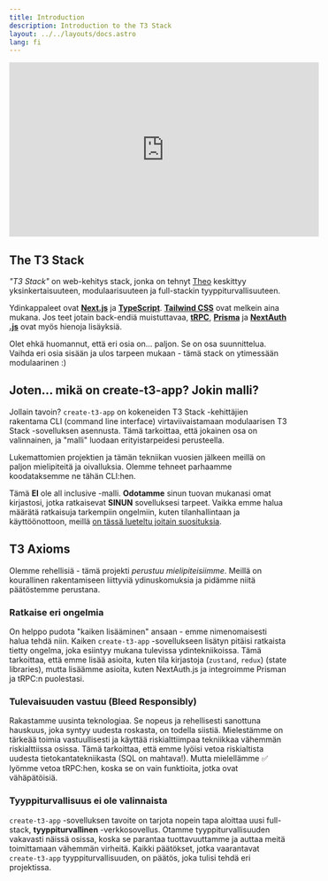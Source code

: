 ```yaml
---
title: Introduction
description: Introduction to the T3 Stack
layout: ../../layouts/docs.astro
lang: fi
---
```


<div class="embed">
<iframe width="560" height="315" src="https://www.youtube.com/embed/PbjHxIuHduU" title="The best stack for your next project" frameborder="0" allow="accelerometer; autoplay; clipboard-write; encrypted-media; gyroscope; picture-in-picture" allowfullscreen></iframe>
</div>

## The T3 Stack

_"T3 Stack"_ on web-kehitys stack, jonka on tehnyt [Theo](https://twitter.com/t3dotgg) keskittyy yksinkertaisuuteen, modulaarisuuteen ja full-stackin tyyppiturvallisuuteen.

Ydinkappaleet ovat [**Next.js**](https://nextjs.org/) ja [**TypeScript**](https://typescriptlang.org/). [**Tailwind CSS**](https://tailwindcss.com/) ovat melkein aina mukana. Jos teet jotain back-endiä muistuttavaa, [**tRPC**](https://trpc.io/), [**Prisma**](https://prisma.io/) ja [**NextAuth .js**](https://next-auth.js.org/) ovat myös hienoja lisäyksiä.

Olet ehkä huomannut, että eri osia on… paljon. Se on osa suunnittelua. Vaihda eri osia sisään ja ulos tarpeen mukaan - tämä stack on ytimessään modulaarinen :)

## Joten... mikä on create-t3-app? Jokin malli?

Jollain tavoin? `create-t3-app` on kokeneiden T3 Stack -kehittäjien rakentama CLI (command line interface) virtaviivaistamaan modulaarisen T3 Stack -sovelluksen asennusta. Tämä tarkoittaa, että jokainen osa on valinnainen, ja "malli" luodaan erityistarpeidesi perusteella.

Lukemattomien projektien ja tämän tekniikan vuosien jälkeen meillä on paljon mielipiteitä ja oivalluksia. Olemme tehneet parhaamme koodataksemme ne tähän CLI:hen.

Tämä **EI** ole all inclusive -malli. **Odotamme** sinun tuovan mukanasi omat kirjastosi, jotka ratkaisevat **SINUN** sovelluksesi tarpeet. Vaikka emme halua määrätä ratkaisuja tarkempiin ongelmiin, kuten tilanhallintaan ja käyttöönottoon, meillä [on tässä lueteltu joitain suosituksia](/en/other-recs).

## T3 Axioms

Olemme rehellisiä - tämä projekti _perustuu mielipiteisiimme_. Meillä on kourallinen rakentamiseen liittyviä ydinuskomuksia ja pidämme niitä päätöstemme perustana.

### Ratkaise eri ongelmia

On helppo pudota "kaiken lisääminen" ansaan - emme nimenomaisesti halua tehdä niin. Kaiken `create-t3-app` -sovellukseen lisätyn pitäisi ratkaista tietty ongelma, joka esiintyy mukana tulevissa ydintekniikoissa. Tämä tarkoittaa, että emme lisää asioita, kuten tila kirjastoja (`zustand`, `redux`) (state libraries), mutta lisäämme asioita, kuten NextAuth.js ja integroimme Prisman ja tRPC:n puolestasi.

### Tulevaisuuden vastuu (Bleed Responsibly)

Rakastamme uusinta teknologiaa. Se nopeus ja rehellisesti sanottuna hauskuus, joka syntyy uudesta roskasta, on todella siistiä. Mielestämme on tärkeää toimia vastuullisesti ja käyttää riskialttiimpaa tekniikkaa vähemmän riskialttiissa osissa. Tämä tarkoittaa, että emme lyöisi vetoa riskialtista uudesta tietokantatekniikasta (SQL on mahtava!). Mutta mielellämme ✅ lyömme vetoa tRPC:hen, koska se on vain funktioita, jotka ovat vähäpätöisiä.

### Tyyppiturvallisuus ei ole valinnaista

`create-t3-app` -sovelluksen tavoite on tarjota nopein tapa aloittaa uusi full-stack, **tyyppiturvallinen** -verkkosovellus. Otamme tyyppiturvallisuuden vakavasti näissä osissa, koska se parantaa tuottavuuttamme ja auttaa meitä toimittamaan vähemmän virheitä. Kaikki päätökset, jotka vaarantavat `create-t3-app` tyyppiturvallisuuden, on päätös, joka tulisi tehdä eri projektissa.
